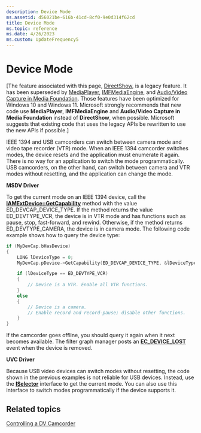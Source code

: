 ```yaml
---
description: Device Mode
ms.assetid: d56021be-616b-41cd-8cf0-9e0d314f62cd
title: Device Mode
ms.topic: reference
ms.date: 4/26/2023
ms.custom: UpdateFrequency5
---
```


# Device Mode

\[The feature associated with this page, [DirectShow](/windows/win32/directshow/directshow), is a legacy feature. It has been superseded by [MediaPlayer](/uwp/api/Windows.Media.Playback.MediaPlayer), [IMFMediaEngine](/windows/win32/api/mfmediaengine/nn-mfmediaengine-imfmediaengine), and [Audio/Video Capture in Media Foundation](/windows/win32/medfound/audio-video-capture-in-media-foundation). Those features have been optimized for Windows 10 and Windows 11. Microsoft strongly recommends that new code use **MediaPlayer**, **IMFMediaEngine** and **Audio/Video Capture in Media Foundation** instead of **DirectShow**, when possible. Microsoft suggests that existing code that uses the legacy APIs be rewritten to use the new APIs if possible.\]

IEEE 1394 and USB camcorders can switch between camera mode and video tape recorder (VTR) mode. When an IEEE 1394 camcorder switches modes, the device resets and the application must enumerate it again. There is no way for an application to switch the mode programmatically. USB camcorders, on the other hand, can switch between camera and VTR modes without resetting, and the application can change the mode.

**MSDV Driver**

To get the current mode on an IEEE 1394 device, call the [**IAMExtDevice::GetCapability**](/windows/desktop/api/Strmif/nf-strmif-iamextdevice-getcapability) method with the value ED\_DEVCAP\_DEVICE\_TYPE. If the method returns the value ED\_DEVTYPE\_VCR, the device is in VTR mode and has functions such as pause, stop, fast-forward, and rewind. Otherwise, if the method returns ED\_DEVTYPE\_CAMERA, the device is in camera mode. The following code example shows how to query the device type:


```C++
if (MyDevCap.bHasDevice) 
{
    LONG lDeviceType = 0;
    MyDevCap.pDevice->GetCapability(ED_DEVCAP_DEVICE_TYPE, &lDeviceType, 0);

    if (lDeviceType == ED_DEVTYPE_VCR) 
    {
        // Device is a VTR. Enable all VTR functions.
    }
    else 
    {
        // Device is a camera. 
        // Enable record and record-pause; disable other functions.
    }
}
```



If the camcorder goes offline, you should query it again when it next becomes available. The filter graph manager posts an [**EC\_DEVICE\_LOST**](ec-device-lost.md) event when the device is removed.

**UVC Driver**

Because USB video devices can switch modes without resetting, the code shown in the previous examples is not reliable for USB devices. Instead, use the [**ISelector**](/previous-versions/windows/desktop/api/Vidcap/nn-vidcap-iselector) interface to get the current mode. You can also use this interface to switch modes programmatically if the device supports it.

## Related topics

<dl> <dt>

[Controlling a DV Camcorder](controlling-a-dv-camcorder.md)
</dt> </dl>

 

 



